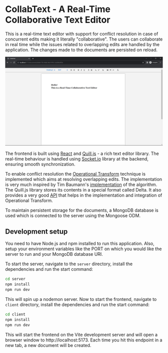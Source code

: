 # CollabText - A Real-Time Collaborative Text Editor

This is a real-time text editor with support for conflict resolution in case of concurrent edits making it literally "collaborative".
The users can collaborate in real time while the issues related to overlapping edits are handled by the application. The changes made to the documents are persisted on reload.

![Alt text](image.png)

The frontend is built using [React](https://react.dev/) and [Quill.js](https://quilljs.com/) - a rich text editor library. The real-time behaviour is handled using [Socket.io](https://socket.io/) library at the backend, ensuring smooth synchronization.

To enable conflict resolution the [Operational Transform](https://en.wikipedia.org/wiki/Operational_transformation) technique is implemented which aims at resolving overlapping edits. The implementation is very much inspired by Tim Baumann's [implementation](https://github.com/Operational-Transformation/ot.js/) of the algorithm.
The Quill.js library stores its contents in a special format called Delta. It also provides a very good [API](https://github.com/quilljs/delta/#operational-transform) that helps in the implementation and integration of Operational Transform.

To maintain persistent storage for the documents, a MongoDB database is used which is connected to the server using the Mongoose ODM.

## Development setup

You need to have Node.js and npm installed to run this application. Also, setup your environment variables like the PORT on which you would like the server to run and your MongoDB database URI.

To start the server, navigate to the `server` directory, install the dependencies and run the start command:

```sh
cd server
npm install
npm run dev
```

This will spin up a nodemon server. Now to start the frontend, navigate to `client` directory, install the dependencies and run the start command:

```sh
cd client
npm install
npm run dev
```

This will start the frontend on the Vite development server and will open a browser window to http://localhost:5173. 
Each time you hit this endpoint in a new tab, a new document will be created. 
